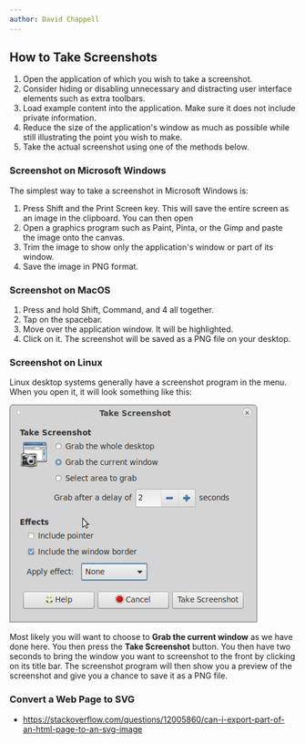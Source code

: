 ```yaml
---
author: David Chappell
---
```


## How to Take Screenshots

1. Open the application of which you wish to take a screenshot.
2. Consider hiding or disabling unnecessary and distracting user interface
   elements such as extra toolbars.
3. Load example content into the application. Make sure it does not include
   private information.
4. Reduce the size of the application's window as much as possible while still
   illustrating the point you wish to make.
5. Take the actual screenshot using one of the methods below.

### Screenshot on Microsoft Windows

The simplest way to take a screenshot in Microsoft Windows is:

1. Press Shift and the Print Screen key. This will save the entire
   screen as an image in the clipboard. You can then open
2. Open a graphics program such as Paint, Pinta, or the Gimp and 
   paste the image onto the canvas.
3. Trim the image to show only the application's window or part of
   its window.
4. Save the image in PNG format.

### Screenshot on MacOS

1. Press and hold Shift, Command, and 4 all together.
2. Tap on the spacebar.
3. Move over the application window. It will be highlighted.
4. Click on it. The screenshot will be saved as a PNG file on your desktop.

### Screenshot on Linux

Linux desktop systems generally have a screenshot program in the menu. When you
open it, it will look something like this:

<img src="mate-screenshot.png">

Most likely you will want to choose to **Grab the current window** as we have done
here. You then press the **Take Screenshot** button. You then have two seconds
to bring the window you want to screenshot to the front by clicking on its title bar.
The screenshot program will then show you a preview of the screenshot and give
you a chance to save it as a PNG file.

### Convert a Web Page to SVG

* https://stackoverflow.com/questions/12005860/can-i-export-part-of-an-html-page-to-an-svg-image
